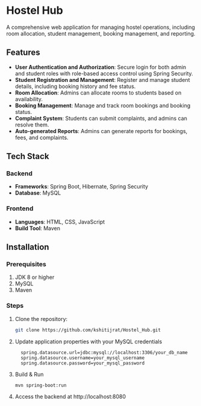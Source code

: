 # Hostel Hub

A comprehensive web application for managing hostel operations, including room allocation, student management, booking management, and reporting.

## Features

- **User Authentication and Authorization**: Secure login for both admin and student roles with role-based access control using Spring Security.
- **Student Registration and Management**: Register and manage student details, including booking history and fee status.
- **Room Allocation**: Admins can allocate rooms to students based on availability.
- **Booking Management**: Manage and track room bookings and booking status.
- **Complaint System**: Students can submit complaints, and admins can resolve them.
- **Auto-generated Reports**: Admins can generate reports for bookings, fees, and complaints.

## Tech Stack

### Backend
- **Frameworks**: Spring Boot, Hibernate, Spring Security
- **Database**: MySQL

### Frontend
- **Languages**: HTML, CSS, JavaScript
- **Build Tool**: Maven

## Installation

### Prerequisites
1. JDK 8 or higher
2. MySQL
3. Maven

### Steps
1. Clone the repository:
   ```bash
   git clone https://github.com/kshitijrat/Hostel_Hub.git
2. Update application properties with your MySQL credentials
   ```properties
     spring.datasource.url=jdbc:mysql://localhost:3306/your_db_name
     spring.datasource.username=your_mysql_username
     spring.datasource.password=your_mysql_password
 3. Build & Run
    ```bash
    mvn spring-boot:run
4. Access the backend at http://localhost:8080
  


